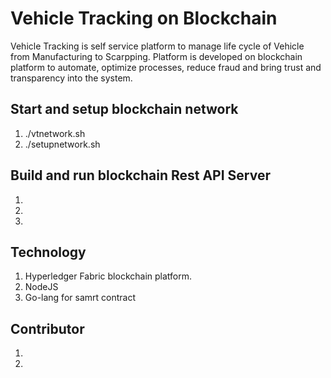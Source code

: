 # Vehicle Tracking on Blockchain

Vehicle Tracking is self service platform to manage life cycle of Vehicle from Manufacturing to Scarpping.  Platform is developed on blockchain platform to automate, optimize processes, reduce fraud and bring trust and transparency into the system.  

## Start and setup blockchain network

1. ./vtnetwork.sh
2. ./setupnetwork.sh

## Build and run blockchain Rest API Server

1.
2.
3.

## Technology

1. Hyperledger Fabric blockchain platform.
2. NodeJS
3. Go-lang for samrt contract

## Contributor

1.
2.

